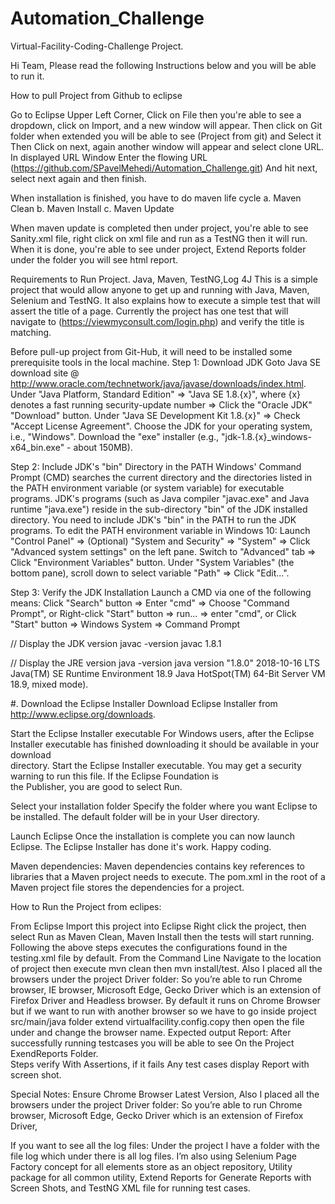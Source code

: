 # Automation_Challenge
Virtual-Facility-Coding-Challenge Project.

Hi Team, Please read the following Instructions below and you will be able to run it.

How to pull Project from Github to eclipse

Go to Eclipse Upper Left Corner, Click on File then you're able to see a dropdown, 
click on Import, and a new window will appear.
Then click on Git folder when extended you will be able to see (Project from git) 
and Select it Then Click on next, again another window will appear and select clone URL.
In displayed URL Window Enter the flowing URL 
(https://github.com/SPavelMehedi/Automation_Challenge.git) And hit next, 
select next again and then finish. 

When installation is finished, you have to do maven life cycle 
a. Maven Clean 
b. Maven Install
c. Maven Update 

When maven update is completed then under project, you're able to see Sanity.xml file, 
right click on xml file and run as a TestNG then it will run.
When it is done, you're able to see under project, Extend Reports folder under the folder
you will see html report. 

Requirements to Run Project.
Java, Maven, TestNG,Log 4J
This is a simple project that would allow anyone to get up and running with Java, Maven, Selenium and TestNG. 
It also explains how to execute a simple test that will assert the title of a page.
Currently the project has one test that will navigate to (https://viewmyconsult.com/login.php) and 
verify the title is matching.


Before pull-up project from Git-Hub, it will need to be installed some prerequisite tools in the local machine.
 Step 1: Download JDK
 Goto Java SE download site @ http://www.oracle.com/technetwork/java/javase/downloads/index.html.
 Under "Java Platform, Standard Edition" ⇒ "Java SE 1.8.{x}", where {x} denotes a fast running security-update number ⇒ Click the "Oracle JDK" "Download" button.
 Under "Java SE Development Kit 1.8.{x}" ⇒ Check "Accept License Agreement".
 Choose the JDK for your operating system, i.e., "Windows". Download the "exe" installer (e.g., "jdk-1.8.{x}_windows-x64_bin.exe" -      about 150MB).
 


Step 2: Include JDK's "bin" Directory in the PATH
 Windows' Command Prompt (CMD) searches the current directory and the directories listed in the PATH environment variable 
 (or system      variable) for executable programs. 
 JDK's programs (such as Java compiler "javac.exe" and Java runtime "java.exe") 
 reside in the          sub-directory "bin" of the JDK installed directory. You need to include JDK's "bin" in the PATH to run the JDK programs.
 To edit the PATH environment variable in Windows 10:
 Launch "Control Panel" ⇒ (Optional) "System and Security" ⇒ "System" ⇒ Click "Advanced system settings" on the left pane.
 Switch to "Advanced" tab ⇒ Click "Environment Variables" button.
 Under "System Variables" (the bottom pane), scroll down to select variable "Path" ⇒ Click "Edit...".
 

Step 3: Verify the JDK Installation
 Launch a CMD via one of the following means:
 Click "Search" button ⇒ Enter "cmd" ⇒ Choose "Command Prompt", or
 Right-click "Start" button ⇒ run... ⇒ enter "cmd", or
 Click "Start" button ⇒ Windows System ⇒ Command Prompt
 
 // Display the JDK version
 javac -version
 javac 1.8.1

 // Display the JRE version
 java -version
 java version "1.8.0" 2018-10-16 LTS
 Java(TM) SE Runtime Environment 18.9
 Java HotSpot(TM) 64-Bit Server VM 18.9, mixed mode).



 #. Download the Eclipse Installer
 Download Eclipse Installer from http://www.eclipse.org/downloads.
 
 Start the Eclipse Installer executable
 For Windows users, after the Eclipse Installer executable has finished downloading it should be available in your download              
 directory. Start the Eclipse Installer executable. You may get a security warning to run this file. If the Eclipse Foundation is        
 the Publisher, you are good to select Run.
 

 Select your installation folder
 Specify the folder where you want Eclipse to be installed. The default folder will be in your User directory.
 
 Launch Eclipse
 Once the installation is complete you can now launch Eclipse. The Eclipse Installer has done it's work. Happy coding.

Maven dependencies:
Maven dependencies contains key references to libraries that a Maven project needs to execute. 
The pom.xml in the root of a Maven project file stores the dependencies for a project.


How to Run the Project from eclipes:

From Eclipse
Import this project into Eclipse
Right click the project, then select Run as Maven Clean, Maven Install then the tests will start running.
Following the above steps executes the configurations found in the testing.xml file by default.
From the Command Line
Navigate to the location of project then execute mvn clean then mvn install/test.
Also I placed all the browsers under the project Driver folder:
So you’re able to run Chrome browser, 
IE browser, Microsoft Edge, 
Gecko Driver which is an extension of Firefox Driver and Headless browser. 
By default it runs on Chrome Browser 
but if we want to run with another browser so we have to go inside project
src/main/java folder extend virtualfacility.config.copy then open the file under and change the browser name. 
Expected output Report:
After successfully running testcases you will be able to see On the Project ExendReports Folder.  
Steps verify With Assertions, if it fails Any test cases display Report with screen shot.


Special Notes:
Ensure Chrome Browser Latest Version,
Also I placed all the browsers under the project Driver folder:
 So you’re able to run Chrome browser, 
 Microsoft Edge, 
 Gecko Driver which is an extension of Firefox Driver,


If you want to see all the log files:
 Under the project I have a folder with the file log which under there is all log files.
 I’m also using Selenium Page Factory concept for all elements store as an object repository, 
 Utility package for all common utility, Extend Reports for Generate Reports with Screen Shots, 
 and TestNG XML file for running test cases. 

